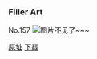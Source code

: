 ### Filler Art
No.157
![图片不见了~~~](https://imgs.xkcd.com/comics/filler_art.png)

[原址](https://xkcd.com//157) [下载](https://imgs.xkcd.com/comics/filler_art.png)


